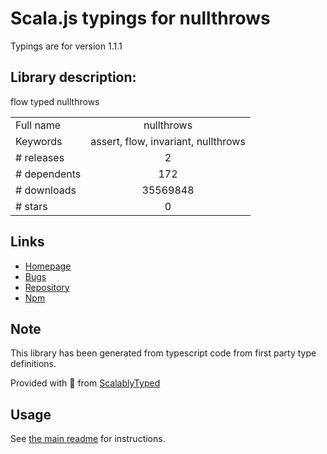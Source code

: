 
# Scala.js typings for nullthrows

Typings are for version 1.1.1

## Library description:
flow typed nullthrows

|                    |                 |
| ------------------ | :-------------: |
| Full name          | nullthrows |
| Keywords           | assert, flow, invariant, nullthrows |
| # releases         | 2 |
| # dependents       | 172 |
| # downloads        | 35569848 |
| # stars            | 0 |

## Links
- [Homepage](https://github.com/zertosh/nullthrows#readme)
- [Bugs](https://github.com/zertosh/nullthrows/issues)
- [Repository](https://github.com/zertosh/nullthrows)
- [Npm](https://www.npmjs.com/package/nullthrows)
    


## Note
This library has been generated from typescript code from first party type definitions.

Provided with :purple_heart: from [ScalablyTyped](https://github.com/oyvindberg/ScalablyTyped)

## Usage
See [the main readme](../../readme.md) for instructions.


